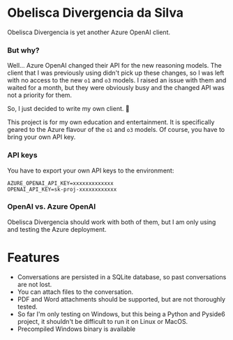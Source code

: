 # Obelisca Divergencia da Silva 

Obelisca Divergencia is yet another Azure OpenAI client.

### But why?

Well... Azure OpenAI changed their API for the new reasoning models. The client that 
I was previously using didn't pick up these changes, so I was left with no access
to the new `o1` and `o3` models. I raised an issue with them and waited for a month, but 
they were obviously busy and the changed API was not a priority for them.

So, I just decided to write my own client. 🙈

This project is for my own education and entertainment. It is specifically geared to 
the Azure flavour of the `o1` and `o3` models. Of course, you have to bring your 
own API key.

### API keys
You have to export your own API keys to the environment:

```
AZURE_OPENAI_API_KEY=xxxxxxxxxxxxx
OPENAI_API_KEY=sk-proj-xxxxxxxxxxxx
```

### OpenAI vs. Azure OpenAI
Obelisca Divergencia should work with both of them, but I am only using and testing 
the Azure deployment.

# Features
* Conversations are persisted in a SQLite database, so past conversations are not lost.
* You can attach files to the conversation.
* PDF and Word attachments should be supported, but are not thoroughly tested.
* So far I'm only testing on Windows, but this being a Python and Pyside6 project,
 it shouldn't be difficult to run it on Linux or MacOS.
* Precompiled Windows binary is available


